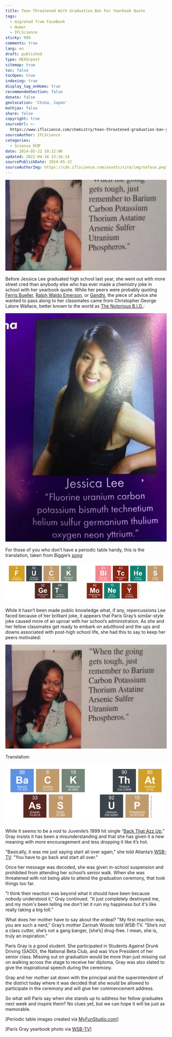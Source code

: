 ```yaml
---
title: Teen Threatened With Graduation Ban For Yearbook Quote
tags:
  - migrated from FaceBook
  - Humor
  - IFLScience
sticky: 999
comments: true
lang: en
draft: published
type: HEXO/post
sitemap: true
toc: false
tocOpen: true
indexing: true
display_tag_onHome: true
recommendedSection: false
donate: false
geolocation: 'Chiba, Japan'
mathjax: false
share: false
copyright: true
sourceUrl: >-
  https://www.iflscience.com/chemistry/teen-threatened-graduation-ban-yearbook-quote/
sourceAuthor: IFLScience
categories:
  - Science_科学
date: 2014-05-22 10:12:00
updated: 2022-04-16 23:16:14
sourcePublishDate: 2014-05-22
sourceAuthorImg: https://cdn.iflscience.com/assets/site/img/noface.png?v=1.3.51
---
```

![](./Teen-Threatened-With-Graduation-Ban-For-Yearbook-Quote/extra_large-1464355567-988-teen-threatened-with-graduation-ban-for-yearbook-quote.jpg)

Before Jessica Lee graduated high school last year, she went out with more street cred than anybody else who has ever made a chemistry joke in school with her yearbook quote. While her peers were probably quoting [Ferris Bueller](http://1.bp.blogspot.com/-Ej9fm3T1AFo/UdU0Gymhx_I/AAAAAAAAy68/zrxkEYWXDJM/s400/Life+moves+pretty+fast+If+you+don't+stop+and+look+around+once+in+a+while+you+could+miss+it.png), [Ralph Waldo Emerson](http://blog.chamberlain.edu/wp-content/uploads/Ralph-Waldo-Emerson.jpg), or [Gandhi](http://consciouslifenews.com/wp-content/uploads/2012/11/Be_the_change_you_wish_to_see_Mahatma_Gandhi.jpg), the piece of advice she wanted to pass along to her classmates came from Christopher George Latore Wallace, better known to the world as [The Notorious B.I.G.](https://www.youtube.com/watch?v=aUaXAsMda9M):

![](./Teen-Threatened-With-Graduation-Ban-For-Yearbook-Quote/JessicaLee.jpeg.webp)

 For those of you who don’t have a periodic table handy, this is the translation, taken from Biggie’s [song](https://www.youtube.com/watch?v=aUaXAsMda9M):

 ![F U C K Bi Tc He S Ge Tm Mo Ne Y](./Teen-Threatened-With-Graduation-Ban-For-Yearbook-Quote/FUCKBiTcHeSGeTmMoNeY.png)

 While it hasn’t been made public knowledge what, if any, repercussions Lee faced because of her brilliant joke, it appears that Paris Gray’s similar-style joke caused more of an uproar with her school’s administration. As she and her fellow classmates get ready to embark on adulthood and the ups and downs associated with post-high school life, she had this to say to keep her peers motivated:

 ![](./Teen-Threatened-With-Graduation-Ban-For-Yearbook-Quote/When_the_going_gets_tough.jpg)

 Translation:

 ![Ba C K Th At As S U P](./Teen-Threatened-With-Graduation-Ban-For-Yearbook-Quote/BaCKThAtAsSUP.png)

 While it seems to be a nod to Juvenile’s 1999 hit single “[Back That Azz Up](https://www.youtube.com/watch?v=z_ehXjZ_2D4),” Gray insists it has been a misunderstanding and that she has given it a new meaning with more encouragement and less dropping it like it’s hot.

"Basically, it was me just saying start all over again," she told Atlanta’s [WSB-TV](http://www.wsbtv.com/news/news/local/student-says-touchy-yearbook-quote-could-ruin-seni/nfzk4/). "You have to go back and start all over." 

Once her message was decoded, she was given in-school suspension and prohibited from attending her school’s senior walk. When she was threatened with not being able to attend the graduation ceremony, that took things too far. 

"I think their reaction was beyond what it should have been because nobody understood it," Gray continued. "It just completely destroyed me, and my mom's been telling me don't let it ruin my happiness but it's like really taking a big toll.”

What does her mother have to say about the ordeal? "My first reaction was, you are such a nerd,” Gray’s mother Zarinah Woods told WSB-TV. “She’s not a class cutter, she’s not a gang banger, [she’s] drug-free. I mean, she is, truly an inspiration.”

Paris Gray is a good student. She participated in Students Against Drunk Driving (SADD), the National Beta Club, and was Vice President of her senior class. Missing out on graduation would be more than just missing out on walking across the stage to receive her diploma, Gray was also slated to give the inspirational speech during the ceremony.

Gray and her mother sat down with the principal and the superintendent of the district today where it was decided that she would be allowed to participate in the ceremony and will give her commencement address. 

So what will Paris say when she stands up to address her fellow graduates next week and inspire them? No clues yet, but we can hope it will be just as memorable.

[Periodic table images created via [MyFunStudio.com](http://www.myfunstudio.com/designs/pt/)]

[Paris Gray yearbook photo via [WSB-TV](http://www.wsbtv.com/news/news/local/student-says-touchy-yearbook-quote-could-ruin-seni/nfzk4/)]

